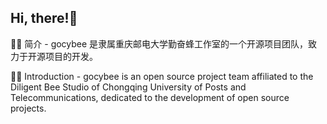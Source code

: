## Hi, there!👋

🙋‍♀️ 简介 - gocybee 是隶属重庆邮电大学勤奋蜂工作室的一个开源项目团队，致力于开源项目的开发。

👩‍💻 Introduction - gocybee is an open source project team affiliated to the Diligent Bee Studio of Chongqing University of Posts and Telecommunications, dedicated to the development of open source projects.

